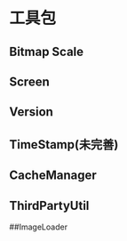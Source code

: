 工具包
======
Bitmap Scale
---------
Screen
---------
Version
--------
TimeStamp(未完善)
--------
CacheManager
--------------
ThirdPartyUtil
--------------
##ImageLoader

